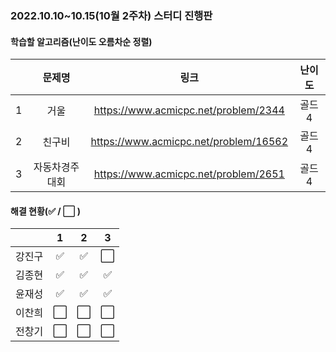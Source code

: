 ### 2022.10.10~10.15(10월 2주차) 스터디 진행판

#### 학습할 알고리즘(난이도 오름차순 정렬)

|      |     문제명     |                 링크                  | 난이도 |
| :--: | :------------: | :-----------------------------------: | :----: |
|  1   |      거울      | https://www.acmicpc.net/problem/2344  | 골드4  |
|  2   |     친구비     | https://www.acmicpc.net/problem/16562 | 골드4  |
|  3   | 자동차경주대회 | https://www.acmicpc.net/problem/2651  | 골드4  |

#### 해결 현황(:white_check_mark: / :white_large_square:  )

|        |          1           |          2           |          3           |
| :----: | :------------------: | :------------------: | :------------------: |
| 강진구 | :white_check_mark: |  :white_check_mark:  | :white_large_square: |
| 김종현 | :white_check_mark: | :white_check_mark: | :white_check_mark: |
|  윤재성  |  :white_check_mark:  | :white_check_mark: | :white_check_mark: |
| 이찬희 | :white_large_square: | :white_large_square: | :white_large_square: |
| 전창기 |  :white_large_square:  |  :white_large_square:  |  :white_large_square:  |

